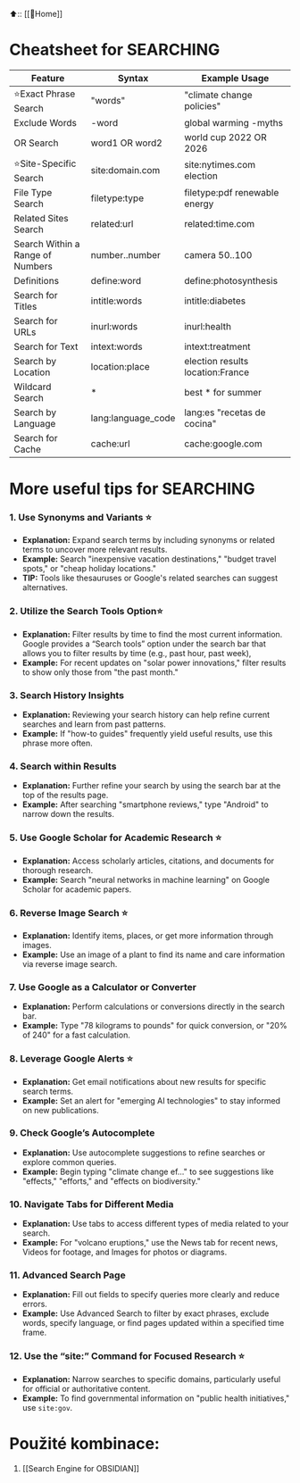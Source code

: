 
⬆️:: [[🏡Home]]

# Cheatsheet for SEARCHING
| Feature                           | Syntax              | Example Usage                       |
|-----------------------------------|---------------------|-------------------------------------|
| ⭐Exact Phrase Search               | "words"             | "climate change policies"           |
| Exclude Words                     | -word               | global warming -myths               |
| OR Search                         | word1 OR word2      | world cup 2022 OR 2026              |
| ⭐Site-Specific Search              | site:domain.com     | site:nytimes.com election           |
| File Type Search                  | filetype:type       | filetype:pdf renewable energy       |
| Related Sites Search              | related:url         | related:time.com                    |
| Search Within a Range of Numbers  | number..number      | camera 50..100                      |
| Definitions                        | define:word         | define:photosynthesis               |
| Search for Titles                 | intitle:words       | intitle:diabetes                    |
| Search for URLs                   | inurl:words         | inurl:health                        |
| Search for Text                   | intext:words        | intext:treatment                    |
| Search by Location                | location:place      | election results location:France    |
| Wildcard Search                   | *                   | best * for summer                   |
| Search by Language                | lang:language_code  | lang:es "recetas de cocina"         |
| Search for Cache                  | cache:url           | cache:google.com                    |

# More useful tips for SEARCHING
### 1. **Use Synonyms and Variants** ⭐

- **Explanation:** Expand search terms by including synonyms or related terms to uncover more relevant results.
- **Example:** Search "inexpensive vacation destinations," "budget travel spots," or "cheap holiday locations."
- **TIP:** Tools like thesauruses or Google's related searches can suggest alternatives.

### 2. **Utilize the Search Tools Option**⭐

- **Explanation:** Filter results by time to find the most current information. Google provides a “Search tools” option under the search bar that allows you to filter results by time (e.g., past hour, past week),
- **Example:** For recent updates on "solar power innovations," filter results to show only those from "the past month."

### 3. **Search History Insights**

- **Explanation:** Reviewing your search history can help refine current searches and learn from past patterns.
- **Example:** If "how-to guides" frequently yield useful results, use this phrase more often.

### 4. **Search within Results**

- **Explanation:** Further refine your search by using the search bar at the top of the results page.
- **Example:** After searching "smartphone reviews," type "Android" to narrow down the results.

### 5. **Use Google Scholar for Academic Research** ⭐

- **Explanation:** Access scholarly articles, citations, and documents for thorough research.
- **Example:** Search "neural networks in machine learning" on Google Scholar for academic papers.

### 6. **Reverse Image Search** ⭐

- **Explanation:** Identify items, places, or get more information through images.
- **Example:** Use an image of a plant to find its name and care information via reverse image search.

### 7. **Use Google as a Calculator or Converter**

- **Explanation:** Perform calculations or conversions directly in the search bar.
- **Example:** Type "78 kilograms to pounds" for quick conversion, or "20% of 240" for a fast calculation.

### 8. **Leverage Google Alerts** ⭐

- **Explanation:** Get email notifications about new results for specific search terms.
- **Example:** Set an alert for "emerging AI technologies" to stay informed on new publications.

### 9. **Check Google’s Autocomplete**

- **Explanation:** Use autocomplete suggestions to refine searches or explore common queries.
- **Example:** Begin typing "climate change ef..." to see suggestions like "effects," "efforts," and "effects on biodiversity."

### 10. **Navigate Tabs for Different Media**

- **Explanation:** Use tabs to access different types of media related to your search.
- **Example:** For "volcano eruptions," use the News tab for recent news, Videos for footage, and Images for photos or diagrams.

### 11. **Advanced Search Page**

- **Explanation:** Fill out fields to specify queries more clearly and reduce errors.
- **Example:** Use Advanced Search to filter by exact phrases, exclude words, specify language, or find pages updated within a specified time frame.

### 12. **Use the “site:” Command for Focused Research** ⭐

- **Explanation:** Narrow searches to specific domains, particularly useful for official or authoritative content.
- **Example:** To find governmental information on "public health initiatives," use `site:gov`.

# Použité kombinace: 

1. [[Search Engine for OBSIDIAN]]

